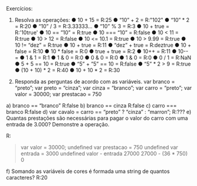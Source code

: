 Exercícios:

1. Resolva as operações:
● 10 + 15 =     R:25
● “10” + 2 =    R:"102"
● “10” * 2 =    R:20
● “10” / 3 =    R:3.33333...
● “10” % 3 =    R:3
● 10 + true =   R:'10true'
● 10 == ”10” =  R:true
● 10 === “10” = R:false
● 10 < 11 =     R:true
● 10 > 12 =     R:false
● 10 <= 10.1 =  R:true
● 10 > 9.99 =   R:true
● 10 != “dez” = R:true
● 10 + true =   R:11
● “dez” + true =    R:deztrue
● 10 + false =  R:10
● 10 * false =  R:0
● true + true = R:2
● 10++ =        R:11
● 10-- =
● 1 & 1 =       R:1
● 1 & 0 =       R:0
● 0 & 0 =       R:0
● 1 & 0 =       R:0
● 0 / 1 =       R:NaN
● 5 + 5 == 10 = R:true
● “5” + ”5” == 10 = R:false
● “5” * 2 > 9 =     R:true
● (10 + 10) * 2 =   R:40
● 10 + 10 * 2 =     R:30

2. Responda as perguntas de acordo com as variáveis.
var branco = “preto”;
var preto = “cinza”;
var cinza = “branco”;
var carro = “preto”;
var valor = 30000;
var prestacao = 750

a) branco == “branco”   R:false
b) branco == cinza      R:false
c) carro === branco     R:false
d) var cavalo = carro == “preto” ? “cinza” : “marron”; R:???
e) Quantas prestações são necessárias para pagar o valor do carro com uma entrada
de 3.000? Demonstre a operação.    

 R:
> var valor = 30000;
undefined
> var prestacao = 750
undefined
> var entrada = 3000
undefined
> valor - entrada 
27000
> 27000 - (36 * 750)
0

f) Somando as variáveis de cores é formada uma string de quantos caracteres?    R:20